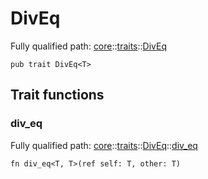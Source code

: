 # DivEq

Fully qualified path: [core](./core.md)::[traits](./core-traits.md)::[DivEq](./core-traits-DivEq.md)

<pre><code class="language-cairo">pub trait DivEq&lt;T&gt;</code></pre>

## Trait functions

### div_eq

Fully qualified path: [core](./core.md)::[traits](./core-traits.md)::[DivEq](./core-traits-DivEq.md)::[div_eq](./core-traits-DivEq.md#div_eq)

<pre><code class="language-cairo">fn div_eq&lt;T, T&gt;(ref self: T, other: T)</code></pre>


